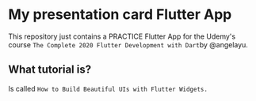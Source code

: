 # My presentation card Flutter App

This repository just contains a PRACTICE Flutter App for the Udemy's course
`The Complete 2020 Flutter Development with Dart`by @angelayu.

## What tutorial is?

Is called `How to Build Beautiful UIs with Flutter Widgets.`
